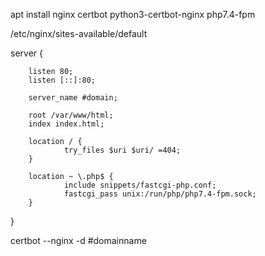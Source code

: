 apt install nginx certbot python3-certbot-nginx php7.4-fpm

/etc/nginx/sites-available/default


server {

        listen 80;
        listen [::]:80;

        server_name #domain;

        root /var/www/html;
        index index.html;
       
        location / {
                try_files $uri $uri/ =404;
        }

        location ~ \.php$ {
                include snippets/fastcgi-php.conf;
                fastcgi_pass unix:/run/php/php7.4-fpm.sock;
        }
}



certbot --nginx -d #domainname

